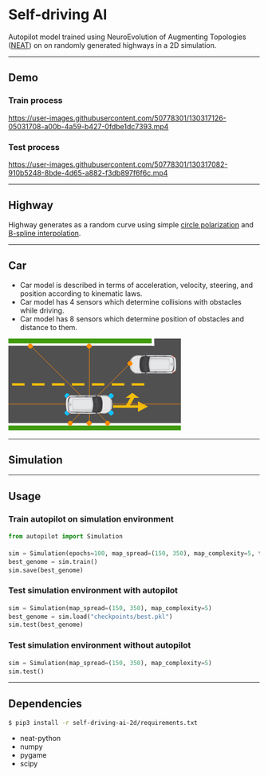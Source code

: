 # Self-driving AI

Autopilot model trained using NeuroEvolution of Augmenting Topologies ([NEAT](https://github.com/Defaultin/car-autopilot/blob/master/papers/neat.pdf)) on on randomly generated highways in a 2D simulation.

---

## Demo

### Train process
https://user-images.githubusercontent.com/50778301/130317126-05031708-a00b-4a59-b427-0fdbe1dc7393.mp4

### Test process
https://user-images.githubusercontent.com/50778301/130317082-910b5248-8bde-4d65-a882-f3db897f6f6c.mp4

---

## Highway

Highway generates as a random curve using simple [circle polarization](https://en.wikipedia.org/wiki/Polar_coordinate_system) and [B-spline interpolation](https://en.wikipedia.org/wiki/B-spline).

---

## Car

* Сar model is described in terms of acceleration, velocity, steering, and position according to kinematic laws.
* Сar model has 4 sensors which determine collisions with obstacles while driving.
* Сar model has 8 sensors which determine position of obstacles and distance to them.

![](https://github.com/Defaultin/car-autopilot/blob/master/self-driving-ai-2d/demo/car-model.png "Car model")

---

## Simulation

---

## Usage

### Train autopilot on simulation environment
```python
from autopilot import Simulation

sim = Simulation(epochs=100, map_spread=(150, 350), map_complexity=5, time_per_map=3000)
best_genome = sim.train()
sim.save(best_genome)
```

### Test simulation environment with autopilot
```python
sim = Simulation(map_spread=(150, 350), map_complexity=5)
best_genome = sim.load("checkpoints/best.pkl")
sim.test(best_genome)
```

### Test simulation environment without autopilot
```python
sim = Simulation(map_spread=(150, 350), map_complexity=5)
sim.test()
```

---

## Dependencies

```bash
$ pip3 install -r self-driving-ai-2d/requirements.txt
```

* neat-python
* numpy
* pygame
* scipy
